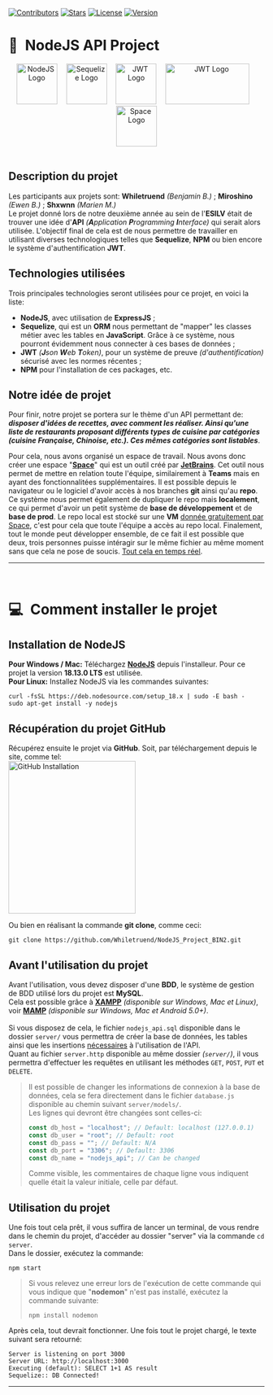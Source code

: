 <!-- Badges -->
[![Contributors][contributors-badge]][contributors-wlink]
[![Stars][stars-badge]][stars-wlink]
[![License][license-badge]][license-wlink]
[![Version][version-badge]][version-wlink]

<!-- Project's Part 01 Header -->
# 👋 **NodeJS API Project**
<div align="center">
    <img src="https://i.ibb.co/jrqz45Y/NodeJS.png" alt="NodeJS Logo" width="80" height="80"> 
    <img src="https://i.ibb.co/m4QwyCM/Sequelize.png" alt="Sequelize Logo" 
    width="80" height="80"/> 
    <img src="https://i.ibb.co/rdNn0Lw/JWT.png" alt="JWT Logo" width="80" height="80"/> 
    <img src="https://i.ibb.co/cvHw3dy/NPM.png" alt="JWT Logo" width="165" height="80"/> 
    <img src="https://dashboard.snapcraft.io/site_media/appmedia/2019/12/ezgif.com-gif-maker.png" alt="Space Logo" width="80" height="80">
</div>

<br>

<!-- Project's Part 01 Body -->
## **Description du projet**
Les participants aux projets sont: **Whiletruend** *(Benjamin B.)* ; **Miroshino** *(Ewen B.)* ; **Shxwnn** *(Marien M.)* <br>
Le projet donné lors de notre deuxième année au sein de l'**ESILV** était de trouver une idée d'**API** *(**A**pplication **P**rogramming **I**nterface)* qui serait alors utilisée. L'objectif final de cela est de nous permettre de travailler en utilisant diverses technologiques telles que **Sequelize**, **NPM** ou bien encore le système d'authentification **JWT**.

## **Technologies utilisées**
Trois principales technologies seront utilisées pour ce projet, en voici la liste:
- **NodeJS**, avec utilisation de **ExpressJS** ;
- **Sequelize**, qui est un **ORM** nous permettant de "mapper" les classes métier avec les tables en **JavaScript**. Grâce à ce système, nous pourront évidemment nous connecter à ces bases de données ;
- **JWT** *(**J**son **W**eb **T**oken)*, pour un système de preuve *(d'authentification)* sécurisé avec les normes récentes ;
- **NPM** pour l'installation de ces packages, etc.

## **Notre idée de projet**
Pour finir, notre projet se portera sur le thème d'un API permettant de: ***disposer d'idées de recettes, avec comment les réaliser. Ainsi qu'une liste de restaurants proposant différents types de cuisine par catégories (cuisine Française, Chinoise, etc.). Ces mêmes catégories sont listables***.

Pour cela, nous avons organisé un espace de travail. Nous avons donc créer une espace "**[Space](https://www.jetbrains.com/fr-fr/space/)**" qui est un outil créé par **[JetBrains](https://www.jetbrains.com/)**. Cet outil nous permet de mettre en relation toute l'équipe, similairement à **Teams** mais en ayant des fonctionnalitées supplémentaires. Il est possible depuis le navigateur ou le logiciel d'avoir accès à nos branches **git** ainsi qu'au **repo**. Ce système nous permet également de dupliquer le repo mais **localement**, ce qui permet d'avoir un petit système de **base de développement** et de **base de prod**. Le repo local est stocké sur une **VM** <u>donnée gratuitement par Space</u>, c'est pour cela que toute l'équipe a accès au repo local. Finalement, tout le monde peut développer ensemble, de ce fait il est possible que deux, trois personnes puisse intéragir sur le même fichier au même moment sans que cela ne pose de soucis. <u>Tout cela en temps réel</u>.
<hr>

<br>

<!-- Install the project Header -->
# 💻 **Comment installer le projet**

<!-- Project's Part 01 Install Body -->
## **Installation de NodeJS**
**Pour Windows / Mac:** Téléchargez **[NodeJS](https://nodejs.org/en/)** depuis l'installeur. Pour ce projet la version **18.13.0 LTS** est utilisée. <br>
**Pour Linux:** Installez NodeJS via les commandes suivantes: <br>
````properties
curl -fsSL https://deb.nodesource.com/setup_18.x | sudo -E bash -
sudo apt-get install -y nodejs
````

<!-- Project's Part 02 Install Body -->
## **Récupération du projet GitHub**
Récupérez ensuite le projet via **GitHub**.
Soit, par téléchargement depuis le site, comme tel: <br>
<img src="https://raw.githubusercontent.com/Mottie/GitHub-userscripts/master/images/github-download-zip.gif" alt="GitHub Installation" width="250" height="300"> <br>

Ou bien en réalisant la commande **git clone**, comme ceci:
````
git clone https://github.com/Whiletruend/NodeJS_Project_BIN2.git
````

## **Avant l'utilisation du projet**
Avant l'utilisation, vous devez disposer d'une **BDD**, le système de gestion de BDD utilisé lors du projet est **MySQL**. <br>
Cela est possible grâce à **[XAMPP](https://www.apachefriends.org/fr/index.html)** *(disponible sur Windows, Mac et Linux)*,  voir **[MAMP](https://www.apachefriends.org/fr/index.html)** *(disponible sur Windows, Mac et Android 5.0+)*. <br><br>
Si vous disposez de cela, le fichier `nodejs_api.sql` disponible dans le dossier `server/` vous permettra de créer la base de données, les tables ainsi que les insertions <ins>nécessaires</ins> à l'utilisation de l'API.<br>
Quant au fichier `server.http` disponible au même dossier *(`server/`)*, il vous permettra d'effectuer les requêtes en utilisant les méthodes `GET`, `POST`, `PUT` et `DELETE`.

> Il est possible de changer les informations de connexion à la base de données, cela se fera directement dans le fichier `database.js` disponible au chemin suivant `server/models/`. <br>
> Les lignes qui devront être changées sont celles-ci:
> ````js
> const db_host = "localhost"; // Default: localhost (127.0.0.1)
> const db_user = "root"; // Default: root
> const db_pass = ""; // Default: N/A
> const db_port = "3306"; // Default: 3306
> const db_name = "nodejs_api"; // Can be changed
> ````
> Comme visible, les commentaires de chaque ligne vous indiquent quelle était la valeur initiale, celle par défaut. 

## **Utilisation du projet**
Une fois tout cela prêt, il vous suffira de lancer un terminal, de vous rendre dans le chemin du projet, d'accéder au dossier "server" via la commande `cd server`.<br>
Dans le dossier, exécutez la commande: 
```` 
npm start
````

> Si vous relevez une erreur lors de l'exécution de cette commande qui vous indique que "**nodemon**" n'est pas installé, exécutez la commande suivante:
> ````
> npm install nodemon
> ````

Après cela, tout devrait fonctionner. Une fois tout le projet chargé, le texte suivant sera retourné:
````
Server is listening on port 3000
Server URL: http://localhost:3000
Executing (default): SELECT 1+1 AS result
Sequelize:: DB Connected!
````
<hr>

<!-- Markdown Badges Variables -->
[contributors-badge]: https://img.shields.io/github/contributors/Whiletruend/NodeJS_Project_BIN2.svg?style=for-the-badge
[contributors-wlink]: https://github.com/Whiletruend/NodeJS_Project_BIN2/graphs/contributors

[stars-badge]: https://img.shields.io/github/stars/Whiletruend/NodeJS_Project_BIN2.svg?style=for-the-badge
[stars-wlink]: https://github.com/Whiletruend/NodeJS_Project_BIN2/stargazers

[license-badge]: https://img.shields.io/github/license/Whiletruend/NodeJS_Project_BIN2.svg?style=for-the-badge
[license-wlink]: ttps://github.com/Whiletruend/NodeJS_Project_BIN2/blob/master/LICENSE.txt

[version-badge]: https://img.shields.io/badge/Version-v1.0.0-green?style=for-the-badge
[version-wlink]: https://github.com/Whiletruend/NodeJS_Project_BIN2
